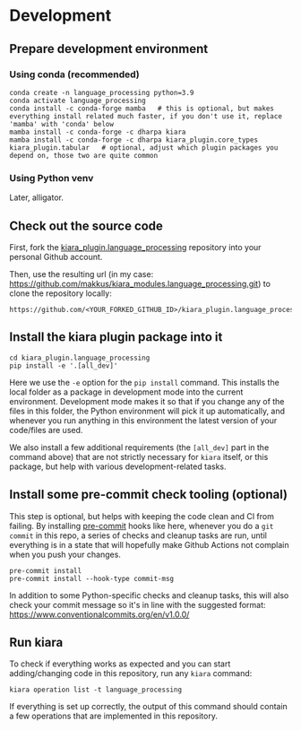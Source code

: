 # Development


## Prepare development environment

### Using conda (recommended)

```
conda create -n language_processing python=3.9
conda activate language_processing
conda install -c conda-forge mamba   # this is optional, but makes everything install related much faster, if you don't use it, replace 'mamba' with 'conda' below
mamba install -c conda-forge -c dharpa kiara
mamba install -c conda-forge -c dharpa kiara_plugin.core_types kiara_plugin.tabular   # optional, adjust which plugin packages you depend on, those two are quite common
```

### Using Python venv

Later, alligator.


## Check out the source code

First, fork the [kiara_plugin.language_processing](https://github.com/DHARPA-Project/kiara_plugin.language_processing) repository into your personal Github account.

Then, use the resulting url (in my case: https://github.com/makkus/kiara_modules.language_processing.git) to clone the repository locally:

```
https://github.com/<YOUR_FORKED_GITHUB_ID>/kiara_plugin.language_processing
```

## Install the kiara plugin package into it

```
cd kiara_plugin.language_processing
pip install -e '.[all_dev]'
```

Here we use the `-e` option for the `pip install` command. This installs the local folder as a package in development mode into the current environment. Development mode makes it so that if you change any of the files in this folder, the Python environment will pick it up automatically, and whenever you run anything in this environment the latest version of your code/files are used.

We also install a few additional requirements  (the `[all_dev]` part in the command above) that are not strictly necessary for `kiara` itself, or this package, but help with various development-related tasks.

## Install some pre-commit check tooling (optional)

This step is optional, but helps with keeping the code clean and CI from failing. By installing [pre-commit](https://pre-commit.com/) hooks like here,
whenever you do a `git commit` in this repo, a series of checks and cleanup tasks are run, until everything is in a state
that will hopefully make Github Actions not complain when you push your changes.

```
pre-commit install
pre-commit install --hook-type commit-msg
```

In addition to some Python-specific checks and cleanup tasks, this will also check your commit message so it's in line with the suggested format:
https://www.conventionalcommits.org/en/v1.0.0/

## Run kiara

To check if everything works as expected and you can start adding/changing code in this repository, run any `kiara` command:

```
kiara operation list -t language_processing
```

If everything is set up correctly, the output of this command should contain a few operations that are implemented in this repository.
